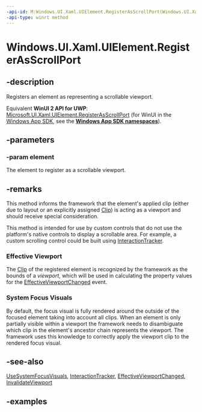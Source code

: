 ```yaml
---
-api-id: M:Windows.UI.Xaml.UIElement.RegisterAsScrollPort(Windows.UI.Xaml.UIElement)
-api-type: winrt method
---
```


<!-- Method syntax.
public void UIElement.RegisterAsScrollPort(UIElement element)
-->

# Windows.UI.Xaml.UIElement.RegisterAsScrollPort

## -description

Registers an element as representing a scrollable viewport.

Equivalent **WinUI 2 API for UWP**: [Microsoft.UI.Xaml.UIElement.RegisterAsScrollPort](/windows/winui/api/microsoft.ui.xaml.uielement.registerasscrollport) (for WinUI in the [Windows App SDK](/windows/apps/windows-app-sdk/), see the **[Windows App SDK namespaces](/windows/windows-app-sdk/api/winrt/)**).

## -parameters

### -param element

The element to register as a scrollable viewport.

## -remarks

This method informs the framework that the element's applied clip (either due to layout or an explicitly assigned [Clip](uielement_clip.md)) is acting as a viewport and should receive special consideration.

This method is intended for use by custom controls that do not use the platform's native controls to display a scrollable area. For example, a custom scrolling control could be built using [InteractionTracker](../windows.ui.composition.interactions/interactiontracker.md).

### Effective Viewport

The [Clip](uielement_clip.md) of the registered element is recognized by the framework as the bounds of a *viewport*, which will be used in calculating the property values for the [EffectiveViewportChanged](frameworkelement_effectiveviewportchanged.md) event.

### System Focus Visuals

By default, the focus visual is fully rendered around the outside of the focused element taking into account all clips. When an element is only partially visible within a viewport the framework needs to disambiguate which clip in the element's ancestor chain represents the viewport. The framework uses this knowledge to correctly apply the viewport clip to the rendered focus visual.

## -see-also

[UseSystemFocusVisuals](../windows.ui.xaml.controls/control_usesystemfocusvisuals.md), [InteractionTracker](../windows.ui.composition.interactions/interactiontracker.md), [EffectiveViewportChanged](frameworkelement_effectiveviewportchanged.md), [InvalidateViewport](frameworkelement_invalidateviewport_528063221.md)

## -examples
